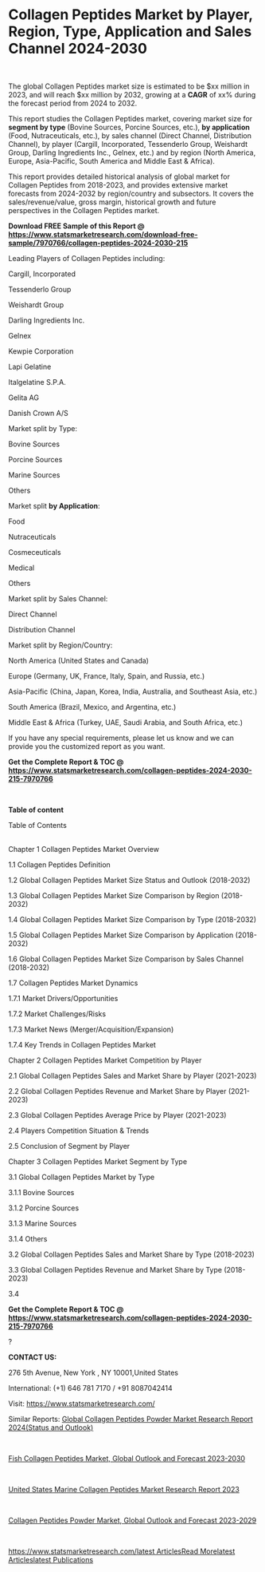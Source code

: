 <h1>Collagen Peptides Market by Player, Region, Type, Application and Sales Channel 2024-2030</h1><br/><p>The global Collagen Peptides market size is estimated to be $xx million in 2023, and will reach $xx million by 2032, growing at a <strong>CAGR</strong> of xx% during the forecast period from 2024 to 2032.</p>
 
 
 
 <p>This report studies the Collagen Peptides market, covering market size for <strong>segment by type</strong> (Bovine Sources, Porcine Sources, etc.), <strong>by application</strong> (Food, Nutraceuticals, etc.), by sales channel (Direct Channel, Distribution Channel), by player (Cargill, Incorporated, Tessenderlo Group, Weishardt Group, Darling Ingredients Inc., Gelnex, etc.) and by region (North America, Europe, Asia-Pacific, South America and Middle East & Africa).</p>
 
 
 
 <p>This report provides detailed historical analysis of global market for Collagen Peptides from 2018-2023, and provides extensive market forecasts from 2024-2032 by region/country and subsectors. It covers the sales/revenue/value, gross margin, historical growth and future perspectives in the Collagen Peptides market.</p>
 
 
 
 <p><strong>Download FREE Sample of this Report @ <a href="https://www.statsmarketresearch.com/download-free-sample/7970766/collagen-peptides-2024-2030-215">https://www.statsmarketresearch.com/download-free-sample/7970766/collagen-peptides-2024-2030-215</a></strong></p>
 
 
 
 <p>Leading Players of Collagen Peptides including:</p>
 
 
 
 <p>Cargill, Incorporated</p>
 
 
 
 <p>Tessenderlo Group</p>
 
 
 
 <p>Weishardt Group</p>
 
 
 
 <p>Darling Ingredients Inc.</p>
 
 
 
 <p>Gelnex</p>
 
 
 
 <p>Kewpie Corporation</p>
 
 
 
 <p>Lapi Gelatine</p>
 
 
 
 <p>Italgelatine S.P.A.</p>
 
 
 
 <p>Gelita AG</p>
 
 
 
 <p>Danish Crown A/S</p>
 
 
 
 <p>Market split by Type:</p>
 
 
 
 <p>Bovine Sources</p>
 
 
 
 <p>Porcine Sources</p>
 
 
 
 <p>Marine Sources</p>
 
 
 
 <p>Others</p>
 
 
 
 <p>Market split <strong>by Application</strong>:</p>
 
 
 
 <p>Food</p>
 
 
 
 <p>Nutraceuticals</p>
 
 
 
 <p>Cosmeceuticals</p>
 
 
 
 <p>Medical</p>
 
 
 
 <p>Others</p>
 
 
 
 <p>Market split by Sales Channel:</p>
 
 
 
 <p>Direct Channel</p>
 
 
 
 <p>Distribution Channel</p>
 
 
 
 <p>Market split by Region/Country:</p>
 
 
 
 <p>North America (United States and Canada)</p>
 
 
 
 <p>Europe (Germany, UK, France, Italy, Spain, and Russia, etc.)</p>
 
 
 
 <p>Asia-Pacific (China, Japan, Korea, India, Australia, and Southeast Asia, etc.)</p>
 
 
 
 <p>South America (Brazil, Mexico, and Argentina, etc.)</p>
 
 
 
 <p>Middle East & Africa (Turkey, UAE, Saudi Arabia, and South Africa, etc.)</p>
 
 
 
 <p>If you have any special requirements, please let us know and we can provide you the customized report as you want.</p>
 
 
 
 <div><b>Get the Complete Report & TOC @ <a href="https://www.statsmarketresearch.com/collagen-peptides-2024-2030-215-7970766">https://www.statsmarketresearch.com/collagen-peptides-2024-2030-215-7970766</a></b></div>
 
 
 
 <p><br />
 
 <b>Table of content</b></p>
 
 
 
 <p>Table of Contents<br />
 
 <br />
 
 Chapter 1 Collagen Peptides Market Overview<br />
 
 1.1 Collagen Peptides Definition<br />
 
 1.2 Global Collagen Peptides Market Size Status and Outlook (2018-2032)<br />
 
 1.3 Global Collagen Peptides Market Size Comparison by Region (2018-2032)<br />
 
 1.4 Global Collagen Peptides Market Size Comparison by Type (2018-2032)<br />
 
 1.5 Global Collagen Peptides Market Size Comparison by Application (2018-2032)<br />
 
 1.6 Global Collagen Peptides Market Size Comparison by Sales Channel (2018-2032)<br />
 
 1.7 Collagen Peptides Market Dynamics<br />
 
 1.7.1 Market Drivers/Opportunities<br />
 
 1.7.2 Market Challenges/Risks<br />
 
 1.7.3 Market News (Merger/Acquisition/Expansion)<br />
 
 1.7.4 Key Trends in Collagen Peptides Market<br />
 
 Chapter 2 Collagen Peptides Market Competition by Player<br />
 
 2.1 Global Collagen Peptides Sales and Market Share by Player (2021-2023)<br />
 
 2.2 Global Collagen Peptides Revenue and Market Share by Player (2021-2023)<br />
 
 2.3 Global Collagen Peptides Average Price by Player (2021-2023)<br />
 
 2.4 Players Competition Situation & Trends<br />
 
 2.5 Conclusion of Segment by Player<br />
 
 Chapter 3 Collagen Peptides Market Segment by Type<br />
 
 3.1 Global Collagen Peptides Market by Type<br />
 
 3.1.1 Bovine Sources<br />
 
 3.1.2 Porcine Sources<br />
 
 3.1.3 Marine Sources<br />
 
 3.1.4 Others<br />
 
 3.2 Global Collagen Peptides Sales and Market Share by Type (2018-2023)<br />
 
 3.3 Global Collagen Peptides Revenue and Market Share by Type (2018-2023)<br />
 
 3.4</p>
 
 
 
 <div><b>Get the Complete Report & TOC @ <a href="https://www.statsmarketresearch.com/collagen-peptides-2024-2030-215-7970766">https://www.statsmarketresearch.com/collagen-peptides-2024-2030-215-7970766</a></b></div>
 
 
 
 <p>? </p>
 
 
 
 <p><b>CONTACT US:</b><br />
 
 276 5th Avenue, New York , NY 10001,United States<br />
 
 International: (+1) 646 781 7170 / +91 8087042414<br />
 
 Visit: <a href="https://www.statsmarketresearch.com/">https://www.statsmarketresearch.com/</a><br />
 
 Similar Reports: <a href="https://www.statsmarketresearch.com/collagen-peptides-2024-2030-215-7970766">Global Collagen Peptides Powder Market Research Report 2024(Status and Outlook)</a><br />
 
 <br />
 
 <a href="https://www.statsmarketresearch.com/collagen-peptides-2024-2030-215-7970766">Fish Collagen Peptides Market, Global Outlook and Forecast 2023-2030</a><br />
 
 <br />
 
 <a href="https://www.statsmarketresearch.com/collagen-peptides-2024-2030-215-7970766">United States Marine Collagen Peptides Market Research Report 2023</a><br />
 
 <br />
 
 <a href="https://www.statsmarketresearch.com/collagen-peptides-2024-2030-215-7970766">Collagen Peptides Powder Market, Global Outlook and Forecast 2023-2029</a><br />
 
 <br />
 
 <a href="https://gyeongbokgung.com">https://www.statsmarketresearch.com/</a><a href="https://hallyeomaritime.com">latest Articles</a><a href="https://jingwansa.com">Read More</a><a href="https://nguoiviet.jp/">latest Articles</a><a href="https://www.intelmarketresearch.com/">latest Publications</a></p>